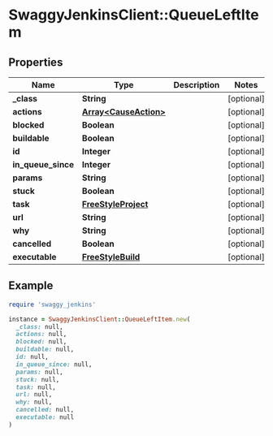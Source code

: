 # SwaggyJenkinsClient::QueueLeftItem

## Properties

| Name | Type | Description | Notes |
| ---- | ---- | ----------- | ----- |
| **_class** | **String** |  | [optional] |
| **actions** | [**Array&lt;CauseAction&gt;**](CauseAction.md) |  | [optional] |
| **blocked** | **Boolean** |  | [optional] |
| **buildable** | **Boolean** |  | [optional] |
| **id** | **Integer** |  | [optional] |
| **in_queue_since** | **Integer** |  | [optional] |
| **params** | **String** |  | [optional] |
| **stuck** | **Boolean** |  | [optional] |
| **task** | [**FreeStyleProject**](FreeStyleProject.md) |  | [optional] |
| **url** | **String** |  | [optional] |
| **why** | **String** |  | [optional] |
| **cancelled** | **Boolean** |  | [optional] |
| **executable** | [**FreeStyleBuild**](FreeStyleBuild.md) |  | [optional] |

## Example

```ruby
require 'swaggy_jenkins'

instance = SwaggyJenkinsClient::QueueLeftItem.new(
  _class: null,
  actions: null,
  blocked: null,
  buildable: null,
  id: null,
  in_queue_since: null,
  params: null,
  stuck: null,
  task: null,
  url: null,
  why: null,
  cancelled: null,
  executable: null
)
```

